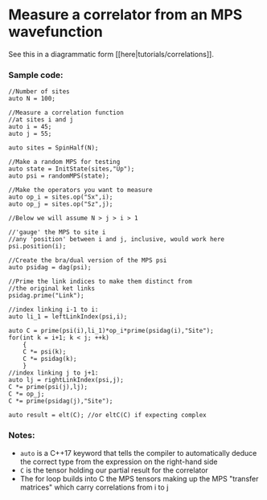 # Measure a correlator from an MPS wavefunction #

See this in a diagrammatic form [[here|tutorials/correlations]].

### Sample code:

    //Number of sites
    auto N = 100;

    //Measure a correlation function
    //at sites i and j
    auto i = 45;
    auto j = 55;

    auto sites = SpinHalf(N);

    //Make a random MPS for testing
    auto state = InitState(sites,"Up");
    auto psi = randomMPS(state);
    
    //Make the operators you want to measure
    auto op_i = sites.op("Sx",i);
    auto op_j = sites.op("Sz",j);

    //Below we will assume N > j > i > 1

    //'gauge' the MPS to site i
    //any 'position' between i and j, inclusive, would work here
    psi.position(i); 

    //Create the bra/dual version of the MPS psi
    auto psidag = dag(psi);

    //Prime the link indices to make them distinct from
    //the original ket links
    psidag.prime("Link");

    //index linking i-1 to i:
    auto li_1 = leftLinkIndex(psi,i);

    auto C = prime(psi(i),li_1)*op_i*prime(psidag(i),"Site");
    for(int k = i+1; k < j; ++k)
        {
        C *= psi(k);
        C *= psidag(k);
        }
    //index linking j to j+1:
    auto lj = rightLinkIndex(psi,j);
    C *= prime(psi(j),lj);
    C *= op_j;
    C *= prime(psidag(j),"Site");

    auto result = elt(C); //or eltC(C) if expecting complex

### Notes:
* `auto` is a C++17 keyword that tells the compiler to automatically deduce the correct type from the expression on the right-hand side
* `C` is the tensor holding our partial result for the correlator
* The for loop builds into C the MPS tensors making up the MPS "transfer matrices" which carry correlations from i to j


